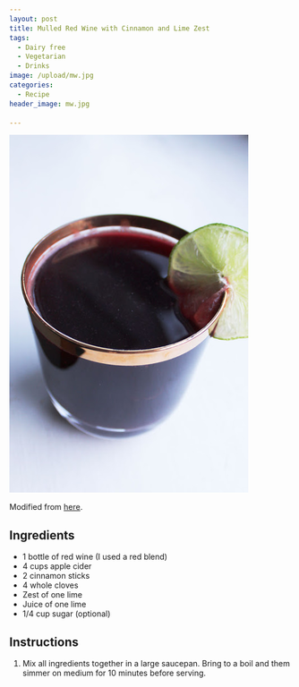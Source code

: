 ```yaml
---
layout: post
title: Mulled Red Wine with Cinnamon and Lime Zest
tags:
  - Dairy free
  - Vegetarian
  - Drinks
image: /upload/mw.jpg
categories:
  - Recipe
header_image: mw.jpg

---
```


![Image of Mulled Red Wine with Cinnamon and Lime Zest.](/upload/mw.jpg)

Modified from [here](http://www.foodnetwork.com/recipes/ina-garten/mulled-wine-recipe.html).

## Ingredients

- 1 bottle of red wine (I used a red blend)
- 4 cups apple cider
- 2 cinnamon sticks
- 4 whole cloves
- Zest of one lime
- Juice of one lime
- 1/4 cup sugar (optional)

## Instructions

1. Mix all ingredients together in a large saucepan. Bring to a boil and them simmer on medium for 10 minutes before serving.





